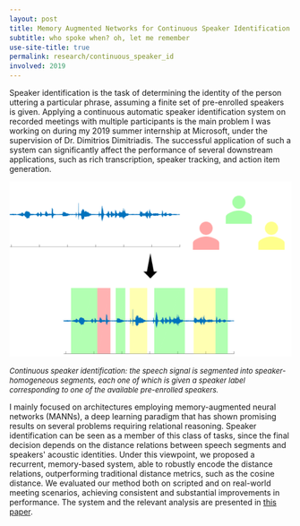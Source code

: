 ```yaml
---
layout: post
title: Memory Augmented Networks for Continuous Speaker Identification
subtitle: who spoke when? oh, let me remember
use-site-title: true
permalink: research/continuous_speaker_id
involved: 2019
---
```


Speaker identification is the task of determining the identity of the person uttering a particular phrase, assuming a finite set of pre-enrolled speakers is given. Applying a continuous automatic speaker identification system on recorded meetings with multiple participants is the main problem I was working on during my 2019 summer internship at Microsoft, under the supervision of Dr. Dimitrios Dimitriadis. The successful application of such a system can significantly affect the performance of several downstream applications, such as rich transcription, speaker tracking, and action item generation.

<p align="center">
  <img src="/img/spk_id.png" width="550">  
</p>
<em><font size="-1">
Continuous speaker identification: the speech signal is segmented into speaker-homogeneous segments, each one of which is given a speaker label corresponding to one of the available pre-enrolled speakers.
</font></em>

I mainly focused on architectures employing memory-augmented neural networks (MANNs), a deep learning paradigm that has shown promising results on several problems requiring relational reasoning. Speaker identification can be seen as a member of this class of tasks, since the final decision depends on the distance relations between speech segments and speakers' acoustic identities. Under this viewpoint, we proposed a recurrent, memory-based system, able to robustly encode the distance relations, outperforming traditional distance metrics, such as the cosine distance. We evaluated our method both on scripted and on real-world meeting scenarios, achieving consistent and substantial improvements in performance. The system and the relevant analysis are presented in [this paper](https://nikosfl.github.io/work/papers/2020_ICASSP_RMC_MSR.pdf).

<!-- last updated: 2021-11-07 -->
